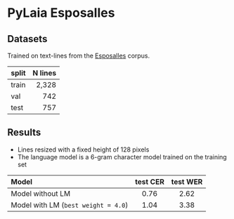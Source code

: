 # PyLaia Esposalles

## Datasets

Trained on text-lines from the [Esposalles](https://arkindex.teklia.com/browse/42ab0534-1816-4b11-a0e9-02c543f9e9b3?top_level=true&folder=true) corpus.

| split | N lines |
| ----- | ------: |
| train | 2,328   |
| val   |   742   |
| test  |   757   |

## Results

* Lines resized with a fixed height of 128 pixels
* The language model is a 6-gram character model trained on the training set

| Model                               | test CER | test WER |
| :---------------------------------- | :------: | :------: |
| Model without LM                    |  0.76    |   2.62   |
| Model with LM (`best weight = 4.0`) |  1.04    |   3.38   |
